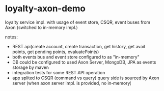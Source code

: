 # loyalty-axon-demo
loyalty service impl. with usage of event store, CSQR, event buses from Axon (switched to in-memory impl.)

notes:
- REST api(create account, create transaction, get history, get avail points, get pending points, evaluatePoints)
- both events bus and event store configured to as "in-memory"
- DB could be configured to used Axon Server, MongoDB, JPA as events storage by maven
- integration tests for some REST API operation
- app splited to CSQR (command vs query) query side is sourced by Axon server (when axon server impl. is provided, no in-memory)

